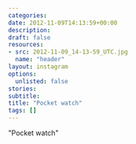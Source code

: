 ```yaml
---
categories:
date: 2012-11-09T14:13:59+00:00
description:
draft: false
resources:
- src: 2012-11-09_14-13-59_UTC.jpg
  name: "header"
layout: instagram
options:
  unlisted: false
stories:
subtitle:
title: "Pocket watch"
tags: []
---
```


"Pocket watch"
